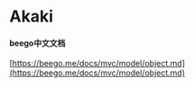 # Akaki

#### beego中文文档
[https://beego.me/docs/mvc/model/object.md](https://beego.me/docs/mvc/model/object.md)